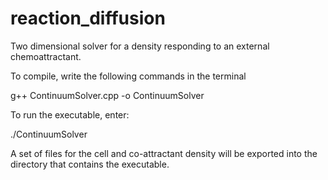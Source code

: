 # reaction_diffusion
Two dimensional solver for a density responding to an external chemoattractant.

To compile, write the following commands in the terminal

g++ ContinuumSolver.cpp -o ContinuumSolver

To run the executable, enter:

./ContinuumSolver

A set of files for the cell and co-attractant density will be exported into the directory that contains the executable.

